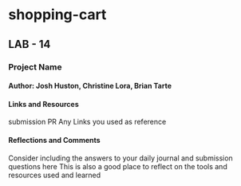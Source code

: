 # shopping-cart

## LAB - 14

### Project Name




#### Author: Josh Huston, Christine Lora, Brian Tarte

#### Links and Resources

submission PR
Any Links you used as reference

#### Reflections and Comments

Consider including the answers to your daily journal and submission questions here
This is also a good place to reflect on the tools and resources used and learned